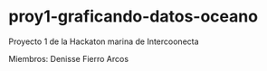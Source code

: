 # proy1-graficando-datos-oceano
Proyecto 1 de la Hackaton marina de Intercoonecta

Miembros: Denisse Fierro Arcos
